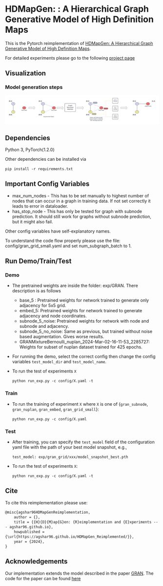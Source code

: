 
 # HDMapGen: : A Hierarchical Graph Generative Model of High Definition Maps

This is the Pytorch reimplementation of [HDMapGen: A Hierarchical Graph Generative Model of High Definition Maps](https://arxiv.org/abs/2106.14880).

For detailed experiments please go to the following [project page](https://agshar96.github.io/HDMapGen_Reimplemented/)

## Visualization

### Model generation steps
![](assets/Arch_diagram.png)

## Dependencies
Python 3, PyTorch(1.2.0)

Other dependencies can be installed via 

  ```pip install -r requirements.txt```

## Important Config Variables
* max_num_nodes - This has to be set manually to highest number of nodes that can occur in a graph in training data. If not set correctly it leads to error in dataloader.
* has_stop_node - This has only be tested for graph with subnode prediction. It should still work for graphs without subnode prediction, but it might also fail.

Other config variables have self-explanatory names. 

To understand the code flow properly please use the file: config/gran_grid_small.yaml and set num_subgraph_batch to 1.

## Run Demo/Train/Test

### Demo
* The pretrained weights are inside the folder: exp/GRAN. There description is as follows
    * base_5 : Pretrained weights for network trained to generate only adjacency for 5x5 grid.
    * embed_5: Pretrained weights for network trained to generate adjacency and node coordinates.
    * subnode_5_noise: Pretrained weights for network with node and subnode and adjacency.
    * subnode_5_no_noise: Same as previous, but trained without noise based augmentation. Gives worse results.
    * GRANMixtureBernoulli_nuplan_2024-Mar-02-16-11-53_2285727: Weights for subset of nuplan dataset trained for 425 epochs.

* For running the demo, select the correct config then change the config variables ```test_model_dir``` and ```test_model_name```.

* To run the test of experiments ```X```

  ```python run_exp.py -c config/X.yaml -t```

### Train

* To run the training of experiment ```X``` where ```X``` is one of {```gran_subnode```, ```gran_nuplan```, ```gran_embed```, ```gran_grid_small```}:

  ```python run_exp.py -c config/X.yaml```

### Test

* After training, you can specify the ```test_model``` field of the configuration yaml file with the path of your best model snapshot, e.g.,

  ```test_model: exp/gran_grid/xxx/model_snapshot_best.pth```	

* To run the test of experiments ```X```:

  ```python run_exp.py -c config/X.yaml -t```



## Cite
To cite this reimplementation please use:
```
@misc{agshar96HDMapGenReimplementation,
	author = {},
	title = {{H}{D}{M}ap{G}en: {R}eimplementation and {E}xperiments --- agshar96.github.io},
	howpublished = {\url{https://agshar96.github.io/HDMapGen_Reimplemented/}},
	year = {2024},
}
```

## Acknowledgements

Our implementation extends the model described in the paper [GRAN](https://arxiv.org/abs/1910.00760). The code for the paper can be found [here](https://github.com/lrjconan/GRAN)
